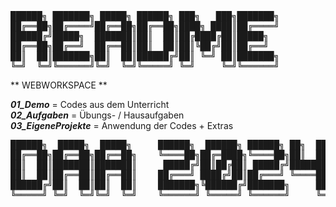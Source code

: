 <pre>
██████╗ ███████╗ █████╗ ██████╗ ███╗   ███╗███████╗
██╔══██╗██╔════╝██╔══██╗██╔══██╗████╗ ████║██╔════╝
██████╔╝█████╗  ███████║██║  ██║██╔████╔██║█████╗  
██╔══██╗██╔══╝  ██╔══██║██║  ██║██║╚██╔╝██║██╔══╝  
██║  ██║███████╗██║  ██║██████╔╝██║ ╚═╝ ██║███████╗
╚═╝  ╚═╝╚══════╝╚═╝  ╚═╝╚═════╝ ╚═╝     ╚═╝╚══════╝
</pre>

** WEBWORKSPACE **

***01_Demo*** = Codes aus dem Unterricht<br>
***02_Aufgaben*** = Übungs- / Hausaufgaben<br>
***03_EigeneProjekte*** = Anwendung der Codes + Extras<br>

<pre>
██████╗  █████╗  █████╗     ██████╗  ██████╗ ██████╗ ██╗  ██╗
██╔══██╗██╔══██╗██╔══██╗    ╚════██╗██╔═████╗╚════██╗██║  ██║
██║  ██║███████║███████║     █████╔╝██║██╔██║ █████╔╝███████║
██║  ██║██╔══██║██╔══██║    ██╔═══╝ ████╔╝██║██╔═══╝ ╚════██║
██████╔╝██║  ██║██║  ██║    ███████╗╚██████╔╝███████╗     ██║
╚═════╝ ╚═╝  ╚═╝╚═╝  ╚═╝    ╚══════╝ ╚═════╝ ╚══════╝     ╚═╝
</pre>
